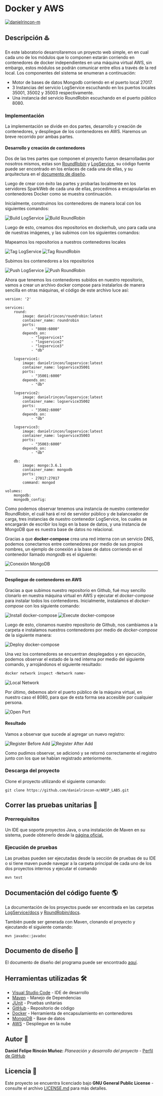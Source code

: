 # Docker y AWS

[![danielrincon-m](https://circleci.com/gh/danielrincon-m/AREP_LAB4.svg?style=svg)](https://app.circleci.com/pipelines/github/danielrincon-m/AREP_LAB4)
<!-- [![Heroku](img/heroku_long.png)](https://nanospring.herokuapp.com/nspapp/register) -->

## Descripción ♨️

En este laboratorio desarrollaremos un proyecto web simple, en en cual cada uno de los módulos que lo componen estarán corriendo en contenedores de docker independientes en una máquina virtual AWS, sin embargo, estos módulos se podrán comunicar entre ellos a través de la red local. Los componentes del sistema se enumeran a continuación:

- Motor de bases de datos Mongodb corriendo en el puerto local 27017.
- 3 Instancias del servicio LogService escuchando en los puertos locales 35001, 35002 y 35003 respectivamente.
- Una instancia del servicio RoundRobin escuchando en el puerto público 8080.


### Implementación

La implementación se divide en dos partes, desarrollo y creación de contenedores, y despliegue de los contenedores en AWS. Haremos un breve recorrido por ambas partes.

#### Desarrollo y creación de contenedores

Dos de las tres partes que componen el proyecto fueron desarrolladas por nosotros mismos, estas son [RoundRobin](/RoundRobin) y [LogService](/LogService), su código fuente puede ser encontrado en los enlaces de cada una de ellas, y su arquitectura en el [documento de diseño](Lab5_AREP.pdf).

Luego de crear con éxito las partes y probarlas localmente en los servidores SparkWeb de cada una de ellas, procedimos a encapsularlas en contenedores Docker como se muestra continuación.

Inicialmente, construimos los contenedores de manera local con los siguientes comandos:

![Build LogService](/img/build_logservice.png)
![Build RoundRobin](/img/build_roundrobin.png)

Luego de esto, creamos dos repositorios en dockerhub, uno para cada una de nuestras imágenes, y las subimos con los siguientes comandos:

Mapeamos los repositorios a nuestros contenedores locales

![Tag LogService](/img/tag_logservice.png)
![Tag RoundRobin](/img/tag_roundrobin.png)

Subimos los contenedores a los repositorios

![Push LogService](img/push_logservice.png)
![Push RoundRobin](img/push_roundrobin.png)

Ahora que tenemos los contenedores subidos en nuestro repositorio, vamos a crear un archivo docker compose para instalarlos de manera sencilla en otras máquinas, el código de este archivo luce así:

``` YML
version: '2'

services:
    round:
        image: danielrincon/roundrobin:latest
        container_name: roundrobin
        ports:
            - "8080:6000"
        depends_on:
            - "logservice1"
            - "logservice2"
            - "logservice3"
            - "db"
        
    logservice1:
        image: danielrincon/logservice:latest
        container_name: logservice35001
        ports:
            - "35001:6000"
        depends_on:
            - "db"

    logservice2:
        image: danielrincon/logservice:latest
        container_name: logservice35002
        ports:
            - "35002:6000"
        depends_on:
            - "db"

    logservice3:
        image: danielrincon/logservice:latest
        container_name: logservice35003
        ports:
            - "35003:6000"
        depends_on:
            - "db"

    db:
        image: mongo:3.6.1
        container_name: mongodb
        ports:
            - 27017:27017
        command: mongod

volumes:
    mongodb:
    mongodb_config:
```

Como podemos observar tenemos una instancia de nuestro contenedor RoundRobin, el cuál hará el rol de servidor público y de balanceador de carga, tres instancias de nuestro contenedor LogService, los cuales se encargarán de escribir los logs en la base de datos, y una instancia de MongoDB que es nuestra base de datos no relacional.

Gracias a que **docker-compose** crea una red interna con un servicio DNS, podemos conectarnos entre contenedores por medio de sus propios nombres, un ejemplo de conexión a la base de datos corriendo en el contenedor llamado *mongodb* es el siguiente:

![Conexión MongoDB](img/conn_mongodb.png)

---

#### Despliegue de contenedores en AWS

Gracias a que subimos nuestro repositorio en Github, fué muy sencillo clonarlo en nuestra máquina virtual en AWS y ejecutar el *docker-compose* para instalar todos los contenedores. Inicialmente, instalamos el *docker-compose* con los siguiente comando:

![Install docker-compose](/img/compose-inst.png)
![Execute docker-compose](img/compose-exec.png)

Luego de esto, clonamos nuestro repositorio de Github, nos cambiamos a la carpeta e instalamos nuestros contenedores por medio de *docker-compose* de la siguiente manera:

![Deploy docker-compose](img/compose-deploy.png)

Una vez los contenedores se encuentran desplegados y en ejecución, podemos observar el estado de la red interna por medio del siguiente comando, y arrojándonos el siguiente resultado:

``` bash
docker network inspect <Network name>
```
![Local Network](img/network.png)

Por último, debemos abrir el puerto público de la máquina virtual, en nuestro caso el 8080, para que de esta forma sea accesible por cualquier persona.

![Open Port](img/open_port.png)

#### Resultado

Vamos a observar que sucede al agregar un nuevo registro:

![Register Before Add](img/reg_before.png)
![Register After Add](img/reg_after.png)

Como pudimos observar, se adicionó y se retornó correctamente el registro junto con los que se habían registrado anteriormente.

### Descarga del proyecto

Clone el proyecto utilizando el siguiente comando:

```
git clone https://github.com/danielrincon-m/AREP_LAB5.git
```

## Correr las pruebas unitarias 🧪

### Prerrequisitos

Un IDE que soporte proyectos Java, o una instalación de Maven en su sistema, puede obtenerlo desde
la [página oficial.][mvnLink]

### Ejecución de pruebas

Las pruebas pueden ser ejecutadas desde la sección de pruebas de su IDE o si tiene maven puede navegar a la carpeta
principal de cada uno de los dos proyectos internos y ejecutar el comando

```
mvn test
```

## Documentación del código fuente 🌎

La documentación de los proyectos puede ser encontrada en las carpetas [LogService/docs](LogService/docs) y [RoundRobin/docs](RoundRobin/docs).

También puede ser generada con Maven, clonando el proyecto y ejecutando el siguiente comando:

```
mvn javadoc:javadoc
```

## Documento de diseño 📄

El documento de diseño del programa puede ser encontrado [aquí](Lab5_AREP.pdf).

## Herramientas utilizadas 🛠️

* [Visual Studio Code](https://code.visualstudio.com/) - IDE de desarrollo
* [Maven](https://maven.apache.org/) - Manejo de Dependencias
* [JUnit](https://junit.org/junit4/) - Pruebas unitarias
* [GitHub](https://github.com/) - Repositorio de código
* [Docker](https://www.docker.com/) - Herramienta de encapsulamiento en contenedores
* [MongoDB](https://www.mongodb.com/es) - Base de datos
* [AWS](https://aws.amazon.com/es/) - Despliegue en la nube

## Autor 🧔

**Daniel Felipe Rincón Muñoz:** *Planeación y desarrollo del proyecto* -
[Perfil de GitHub](https://github.com/danielrincon-m)

## Licencia 🚀

Este proyecto se encuentra licenciado bajo **GNU General Public License** - consulte el archivo [LICENSE.md](LICENSE.md)
para más detalles.

<!-- 
## Acknowledgments 

* Hat tip to anyone whose code was used
* Inspiration
* etc
-->

[gitLink]: https://git-scm.com/downloads
[mvnLink]: https://maven.apache.org/download.cgi
